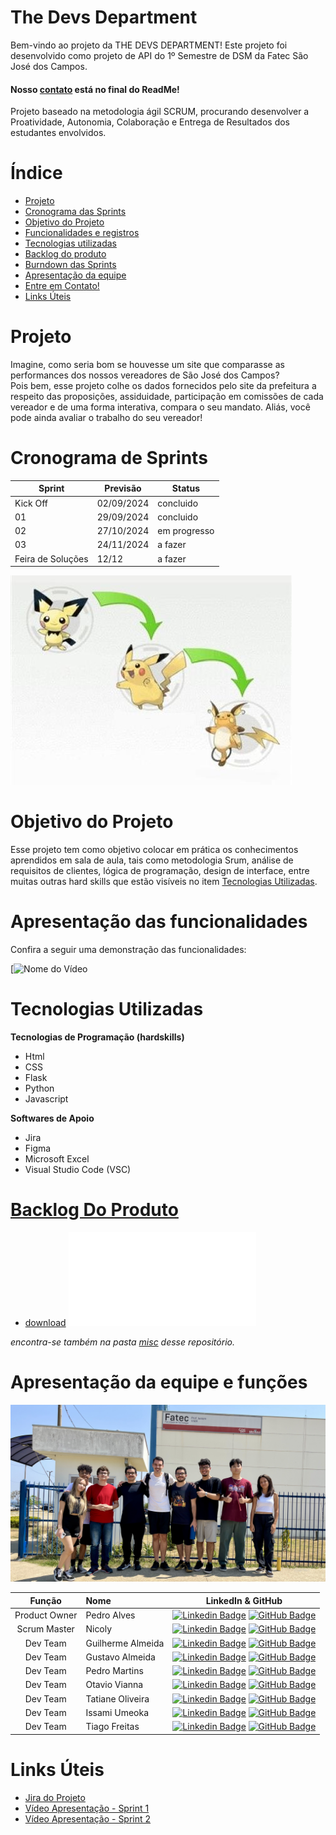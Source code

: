 # The Devs Department

Bem-vindo ao projeto da THE DEVS DEPARTMENT! Este projeto foi desenvolvido como projeto de API do 1º Semestre de DSM da Fatec São José dos Campos.

#### Nosso [contato](#autores) está no final do ReadMe!

Projeto baseado na metodologia ágil SCRUM, procurando desenvolver a Proatividade, Autonomia, Colaboração e Entrega de Resultados dos estudantes envolvidos.

# Índice
* [Projeto](#projeto)
* [Cronograma das Sprints](#cronograma-de-sprints)
* [Objetivo do Projeto](#objetivo-do-projeto)
* [Funcionalidades e registros](#apresentação-das-funcionalidades)
* [Tecnologias utilizadas](#tecnologias-utilizadas)
* [Backlog do produto](#backlog-do-produto)
* [Burndown das Sprints](#burndown-das-sprints)
* [Apresentação da equipe](#apresentação-da-equipe-e-funções)
* [Entre em Contato!](#apresentação-da-equipe-e-funções)
* [Links Úteis](#links-úteis)

# Projeto

Imagine, como seria bom se houvesse um site que comparasse as performances dos nossos vereadores de São José dos Campos?  
Pois bem, esse projeto colhe os dados fornecidos pelo site da prefeitura a respeito das proposições, assiduidade, participação em comissões de cada vereador e de uma forma interativa, compara o seu mandato. Aliás, você pode ainda avaliar o trabalho do seu vereador!  

# Cronograma de Sprints
Sprint | Previsão | Status|
|------|--------|------|
|Kick Off | 02/09/2024 | concluido|
|01 | 29/09/2024 | concluido|
|02|  27/10/2024 | em progresso |
|03| 24/11/2024 | a fazer|
|Feira de Soluções| 12/12 |a fazer |
![Foto do Grupo](misc/imagens/evoluçãoo.jpg)

# Objetivo do Projeto

Esse projeto tem como objetivo colocar em prática os conhecimentos aprendidos em sala de aula, tais como metodologia Srum, análise de requisitos de clientes, lógica de programação, design de interface, entre muitas outras hard skills que estão visíveis no item [Tecnologias Utilizadas](#tecnologias-utilizadas).


# Apresentação das funcionalidades

Confira a seguir uma demonstração das funcionalidades:

[![Nome do Vídeo](https://www.youtube.com/watch?v=o4FedTRK9qg)

# Tecnologias Utilizadas

**Tecnologias de Programação (hardskills)**
- Html
- CSS
- Flask
- Python
- Javascript  

**Softwares de Apoio** 
- Jira
- Figma
- Microsoft Excel
- Visual Studio Code (VSC)

# [Backlog Do Produto](misc/backlog.pdf) 
- [download](misc/backlog.pdf)
![](misc/backlog.pdf)

*encontra-se também na pasta [misc](/misc) desse repositório.*

# Apresentação da equipe e funções
![Foto do Grupo](misc/imagens/foto-grupo.jpeg)


|    Função     | Nome                                  |                                                                                                                                                      LinkedIn & GitHub                                                                                                                                                      |
| :-----------: | :------------------------------------ | :-------------------------------------------------------------------------------------------------------------------------------------------------------------------------------------------------------------------------------------------------------------------------------------------------------------------------: |
| Product Owner |   Pedro Alves         |     [![Linkedin Badge](https://img.shields.io/badge/Linkedin-blue?style=flat-square&logo=Linkedin&logoColor=white)](https://www.linkedin.com/in/pedro-alves-579a93140/) [![GitHub Badge](https://img.shields.io/badge/GitHub-111217?style=flat-square&logo=github&logoColor=white)](https://github.com/pphvaz)              |
| Scrum Master  | Nicoly |      [![Linkedin Badge](https://img.shields.io/badge/Linkedin-blue?style=flat-square&logo=Linkedin&logoColor=white)](https://www.linkedin.com/in/nicoly-guedes-dev/) [![GitHub Badge](https://img.shields.io/badge/GitHub-111217?style=flat-square&logo=github&logoColor=white)](https://github.com/nicolygz)     |
| Dev Team   |Guilherme Almeida        |         [![Linkedin Badge](https://img.shields.io/badge/Linkedin-blue?style=flat-square&logo=Linkedin&logoColor=white)](https://www.linkedin.com/in/guilherme-almeida-profile/) [![GitHub Badge](https://img.shields.io/badge/GitHub-111217?style=flat-square&logo=github&logoColor=white)](https://github.com/AlmdGuilherme)        |
|  Dev Team  | Gustavo Almeida   |         [![Linkedin Badge](https://img.shields.io/badge/Linkedin-blue?style=flat-square&logo=Linkedin&logoColor=white)](https://www.linkedin.com/in/gustavo-almeida-camargo/) [![GitHub Badge](https://img.shields.io/badge/GitHub-111217?style=flat-square&logo=github&logoColor=white)](https://github.com/GustavoAC0802)                                              
|  Dev Team  | Pedro Martins              |         [![Linkedin Badge](https://img.shields.io/badge/Linkedin-blue?style=flat-square&logo=Linkedin&logoColor=white)](https://www.linkedin.com/in/pedro-henrique-martins-55a0752a4/) [![GitHub Badge](https://img.shields.io/badge/GitHub-111217?style=flat-square&logo=github&logoColor=white)](https://github.com/pedro-h-martins)     |
|  Dev Team  | Otavio Vianna|   [![Linkedin Badge](https://img.shields.io/badge/Linkedin-blue?style=flat-square&logo=Linkedin&logoColor=white)](https://www.linkedin.com/in/ot%C3%A1vio-vianna-lima-1b26a932a/) [![GitHub Badge](https://img.shields.io/badge/GitHub-111217?style=flat-square&logo=github&logoColor=white)](https://github.com/tuzzooz)   |
|  Dev Team  | Tatiane Oliveira  |         [![Linkedin Badge](https://img.shields.io/badge/Linkedin-blue?style=flat-square&logo=Linkedin&logoColor=white)](https://www.linkedin.com/in/tatiane-oliveira-a66789296/) [![GitHub Badge](https://img.shields.io/badge/GitHub-111217?style=flat-square&logo=github&logoColor=white)](https://github.com/TatianeOliveira8)   |
|  Dev Team  | Issami Umeoka  |         [![Linkedin Badge](https://img.shields.io/badge/Linkedin-blue?style=flat-square&logo=Linkedin&logoColor=white)](https://www.linkedin.com/in/issami-umeoka-786716226/) [![GitHub Badge](https://img.shields.io/badge/GitHub-111217?style=flat-square&logo=github&logoColor=white)](https://github.com/IssamiU)   |
|  Dev Team  | Tiago Freitas  |         [![Linkedin Badge](https://img.shields.io/badge/Linkedin-blue?style=flat-square&logo=Linkedin&logoColor=white)](https://www.linkedin.com/in/tiago-freitas-74730b2a9/) [![GitHub Badge](https://img.shields.io/badge/GitHub-111217?style=flat-square&logo=github&logoColor=white)](https://github.com/tiagow2)   |

# Links Úteis

- [Jira do Projeto](https://guedesdeabreunicoly.atlassian.net/jira/software/projects/SCRUM/boards/1)
- [Vídeo Apresentação - Sprint 1](https://www.youtube.com/watch?v=Mvr1f5ndZ1o)
- [Vídeo Apresentação - Sprint 2](https://www.youtube.com/watch?v=o4FedTRK9qg)
